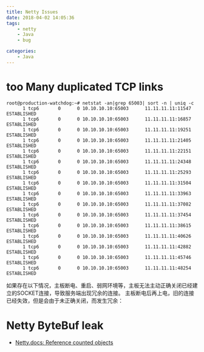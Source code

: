 ```yaml
---
title: Netty Issues
date: 2018-04-02 14:05:36
tags:
	- netty
	- Java
	- bug

categories:
	- Java
---
```


# too Many duplicated TCP links

```
root@production-watchdog:~# netstat -an|grep 65003| sort -n | uniq -c
      1 tcp6       0      0 10.10.10.10:65003      11.11.11.11:11547   ESTABLISHED
      1 tcp6       0      0 10.10.10.10:65003      11.11.11.11:16857   ESTABLISHED
      1 tcp6       0      0 10.10.10.10:65003      11.11.11.11:19251   ESTABLISHED
      1 tcp6       0      0 10.10.10.10:65003      11.11.11.11:21405   ESTABLISHED
      1 tcp6       0      0 10.10.10.10:65003      11.11.11.11:22151   ESTABLISHED
      1 tcp6       0      0 10.10.10.10:65003      11.11.11.11:24348   ESTABLISHED
      1 tcp6       0      0 10.10.10.10:65003      11.11.11.11:25293   ESTABLISHED
      1 tcp6       0      0 10.10.10.10:65003      11.11.11.11:31504   ESTABLISHED
      1 tcp6       0      0 10.10.10.10:65003      11.11.11.11:33963   ESTABLISHED
      1 tcp6       0      0 10.10.10.10:65003      11.11.11.11:37082   ESTABLISHED
      1 tcp6       0      0 10.10.10.10:65003      11.11.11.11:37454   ESTABLISHED
      1 tcp6       0      0 10.10.10.10:65003      11.11.11.11:38615   ESTABLISHED
      1 tcp6       0      0 10.10.10.10:65003      11.11.11.11:40626   ESTABLISHED
      1 tcp6       0      0 10.10.10.10:65003      11.11.11.11:42882   ESTABLISHED
      1 tcp6       0      0 10.10.10.10:65003      11.11.11.11:45746   ESTABLISHED
      1 tcp6       0      0 10.10.10.10:65003      11.11.11.11:48254   ESTABLISHED
```
如果存在以下情况，主板断电、重启、弱网环境等，主板无法主动正确关闭已经建立的SOCKET连接，导致服务端出现冗余的连接。
主板断电后再上电，旧的连接已经失效，但是会由于未正确关闭，而发生冗余：


# Netty ByteBuf leak

- [Netty.docs: Reference counted objects](http://netty.io/wiki/reference-counted-objects.html)
